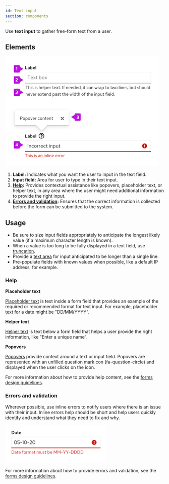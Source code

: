 ```yaml
---
id: Text input
section: components
---
```


Use **text input** to gather free-form text from a user.

## Elements

<img src="./img/textinput-elements.png" alt="Text input elements" width="488"/>

1. **Label:** Indicates what you want the user to input in the text field.
2. **Input field:** Area for user to type in their text input.
3. **[Help](#help):** Provides contextual assistance like popovers, placeholder text, or helper text, in any area where the user might need additional information to provide the right input.
4. **[Errors and validation](#errors-and-validation):** Ensures that the correct information is collected before the form can be submitted to the system.

## Usage
* Be sure to size input fields appropriately to anticipate the longest likely value (if a maximum character length is known).
* When a value is too long to be fully displayed in a text field, use [truncation](/ux-writing/truncation).
* Provide a [text area](/components/text-area/react) for input anticipated to be longer than a single line.
* Pre-populate fields with known values when possible, like a default IP address, for example.

### Help
**Placeholder text**

[Placeholder text](/components/form/design-guidelines#placeholder-text) is text inside a form field that provides an example of the required or recommended format for text input. For example, placeholder text for a date might be "DD/MM/YYYY".

**Helper text**

[Helper text](/components/form/design-guidelines#helper-text) is text below a form field that helps a user provide the right information, like "Enter a unique name".


**Popovers**

[Popovers](/components/form/design-guidelines#popovers) provide context around a text or input field. Popovers are represented with an unfilled question mark con (fa-question-circle) and displayed when the user clicks on the icon.

For more information about how to provide help content, see  the [forms design guidelines](/components/form/design-guidelines#user-help).

### Errors and validation
Wherever possible, use inline errors to notify users where there is an issue with their input. Inline errors help should be short and help users quickly identify and understand what they need to fix and why.

<img src="./img/error.png" alt="error and validation example" width="320"/>

For more information about how to provide errors and validation, see  the [forms design guidelines](/components/form/design-guidelines#errors-and-validation).

